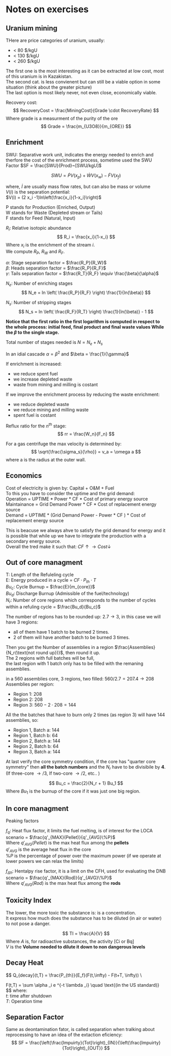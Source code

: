 # Notes on exercises

## Uranium mining
THere are price categories of uranium, usually:
- < 80 $/kgU
- < 130 $/kgU
- < 260 $/kgU  
  
The first one is the most interesting as it can be extracted at low cost, most of this uranium is in Kazakistan.  
The second cat. is less convienent but can still be a viable option in some situation (think about the greater picture)  
The last option is most likely never, not even close, economically viable.

Recovery cost:
$$
RecoveryCost = \frac{MiningCost}{Grade \cdot RecoveryRate}
$$
Where grade is a measurment of the purity of the ore
$$
Grade = \frac{m_{U3O8}}{m_{ORE}}
$$

## Enrichment
SWU: Separative work unit, indicates the energy needed to enrich and therfore the cost of the enrichment process, sometime used the SWU Factor $SF = \frac{SWU}{Prod}~[SWU/kgU]$  

$$
SWU = \dot{P} V(x_p) + \dot{W} V(x_w) - \dot{F} V(x_f)
$$

where, $\dot{I}$ are usually mass flow rates, but can also be mass or volume  
$V(i)$ is the  separation potential:  
$V(i) = (2 x_i -1)ln\left(\frac{x_i}{1-x_i}\right)$

P stands for Production (Enriched, Output)  
W stands for Waste (Depleted stream or Tails)  
F stands for Feed (Natural, Input)  

$R_i$: Relative isotopic abundance
$$
R_i = \frac{x_i}{1-x_i}
$$
Where $x_i$ is the enrichment of the stream $i$.  
We compute $R_P$, $R_W$ and $R_F$.

$\alpha$: Stage separation factor = $\frac{R_P}{R_W}$  
$\beta$: Heads separation factor = $\frac{R_P}{R_F}$  
$\gamma$: Tails separation factor = $\frac{R_T}{R_F} \equiv \frac{\beta}{\alpha}$  

$N_e$: Number of enriching stages
$$
N_e = ln \left( \frac{R_P}{R_F} \right) \frac{1}{ln(\beta)}
$$

$N_s$: Number of stripping stages
$$
N_s = ln \left( \frac{R_F}{R_T} \right) \frac{1}{ln(\beta)} - 1
$$

**Notice that the first ratio in the first logarithm is computed in respect to the whole process: initial feed, final product and final waste values While the $\beta$ to the single stage.**

  


Total number of stages needed is $N = N_e + N_s$

In an idial cascade $\alpha = \beta ^2$ and $\beta = \frac{1}{\gamma}$

If enrichment is increased:
- we reduce spent fuel
- we increase depleted waste
- waste from mining and milling is costant
  
If we improve the enrichment process by reducing the waste enrichment:
- we reduce depleted waste
- we reduce mining and milling waste
- spent fuel is costant

Reflux ratio for the $n^{th}$ stage:
$$
rr = \frac{W_n}{F_n}
$$

For a gas centrifuge the max velocity is determined by:
$$
\sqrt{\frac{\sigma_s}{\rho}} = v_a = \omega a
$$
where a is the radius at the outer wall.

## Economics

Cost of electricity is given by:
Capital + O&M + Fuel  
To this you have to consider the uptime and the grid demand:  
Operation = UPTIME * Power * CF * Cost of primary energy source  
Maintainance = Grid Demand Power * CF * Cost of replacement energy source  
Demand = UPTIME * (Grid Demand Power - Power * CF ) * Cost of replacement energy source  

This is beacuse we always ahve to satisfy the grid demand for energy and it is possible that while up we have to integrate the production with a secondary energy source.  
Overall the tred make it such that: $CF \uparrow \rightarrow Cost \downarrow$

## Out of core managment

T: Length of the Refuleling cycle  
E: Energy produced in a cycle = $CF \cdot P_{th} \cdot T$  
$Bu_c$: Cycle Burnup = $\frac{E}{m_{core}}$  
$Bu_d$: Discharge Burnup (Admissible of the fuel/technology)   
$N_r$: Number of core regions which corresponds to the number of cycles within a refuling cycle = $\frac{Bu_d}{Bu_c}$  

The number of regions has to be rounded up: $2.7 \rightarrow 3$, in this case we will have 3 regions:  
- all of them have 1 batch to be burned 2 times.   
- 2 of them will have another batch to be burned 3 times.

Then you get the Number of assemblies in a region $\frac{Assemblies}{N_r(\text{not round up})}$, then round it up.  
The 2 regions with full batches will be full,  
the last region with 1 batch only has to be filled with the remaning assemblies.

in a 560 assemblies core, 3 regions, two filled: $560/2.7 = 207.4 \rightarrow 208$ Assemblies per region:
- Region 1: 208
- Region 2: 208
- Region 3: $560 - 2 \cdot 208 = 144$
  
All the the batches that have to burn only 2 times (as region 3) will have 144 assemblies, so:

- Region 1, Batch a: 144
- Region 1, Batch b: 64
- Region 2, Batch a: 144
- Region 2, Batch b: 64
- Region 3, Batch a: 144

At last verify the core symmetry condition, if the core has "quarter core symmetry" then **all the batch numbers** and the $N_r$ have to be divisibile by **4**.  
(If three-core $\rightarrow /3$, If two-core $\rightarrow /2$, etc..  )

$$
Bu_c = \frac{2}{N_r + 1} Bu_1
$$
Where $Bu_1$ is the burnup of the core if it was just one big region.

## In core managment

Peaking factors

$f_q$: Heat flux factor, it limits the fuel melting, is of interest for the LOCA scenario = $\frac{q'_{MAX}(Pellet)}{q'_{AVG}\%P}$  
Where $q'_{AVG}(Pellet)$ is the max heat flux among the **pellets**  
$q'_{AVG}$ is the average heat flux in the core   
$\% P$ is the percentage of power over the maximum power (if we operate at lower powers we can relax the limits)  


$f_{\Delta h}$: Hentalpy rise factor, it is a limit on the CFH, used  for evaluating the DNB scenario  = $\frac{q'_{MAX}(Rod)}{q'_{AVG}\%P}$  
Where $q'_{AVG}(Rod)$ is the max heat flux among the **rods**

## Toxicity Index
The lower, the more toxic the substance is: is a concentration.  
It express how much does the substance has to be diluted (in air or water) to not pose a danger.  

$$
TI = \frac{A}{V}
$$
Where $A$ is, for radioactive substances, the activity [Ci or Bq]  
$V$ is the **Volume needed to dilute it down to non dangerous levels**

## Decay Heat
$$
Q_{decay}(t,T) = \frac{P_{th}}{E_f}(F(t,\infty) - F(t+T, \infty)) \\

F(t,T) = \sum \alpha _i e ^{-t \lambda _i} \quad \text{(in the US standard)}
$$
where:  
$t$: time after shutdown  
$T$: Operation time

## Separation Factor
Same as deontamination fator, is called separation when tralking about reprocessing to have an idea of the extaction eficiency:
$$
SF = \frac{\left(\frac{Impuirty}{Tot}\right)_{IN}}{\left(\frac{Impuirty}{Tot}\right)_{OUT}}
$$
